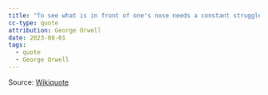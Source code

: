 ```yaml
---
title: "To see what is in front of one's nose needs a constant struggle."
cc-type: quote
attribution: George Orwell
date: 2023-08-01
tags:
  - quote
  - George Orwell
---
```

Source: [Wikiquote](https://en.wikiquote.org/wiki/George_Orwell)
